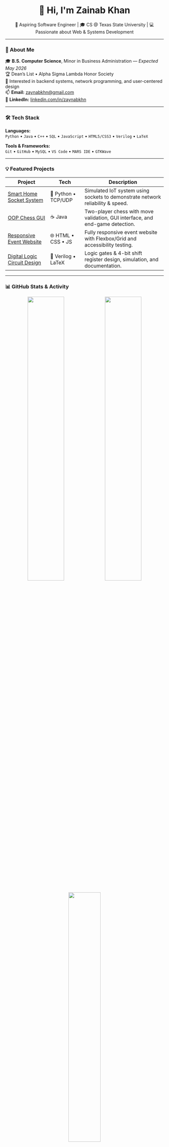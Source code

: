 <h1 align="center">👋 Hi, I'm Zainab Khan</h1>

<p align="center">
  🚀 Aspiring Software Engineer | 🎓 CS @ Texas State University | 💻 Passionate about Web & Systems Development  
</p>

---

### 📍 About Me
🎓 **B.S. Computer Science**, Minor in Business Administration — *Expected May 2026*  
🏆 Dean’s List • Alpha Sigma Lambda Honor Society  
🧩 Interested in backend systems, network programming, and user-centered design  
📫 **Email:** [zaynabkhn@gmail.com](mailto:zaynabkhn@gmail.com)  
🔗 **LinkedIn:** [linkedin.com/in/zaynabkhn](https://linkedin.com/in/zaynabkhn)

---

### 🛠️ Tech Stack

**Languages:**  
`Python` • `Java` • `C++` • `SQL` • `JavaScript` • `HTML5/CSS3` • `Verilog` • `LaTeX`

**Tools & Frameworks:**  
`Git` • `GitHub` • `MySQL` • `VS Code` • `MARS IDE` • `GTKWave`

---

### 💡 Featured Projects

| Project | Tech | Description |
|----------|------|--------------|
| [Smart Home Socket System](https://github.com/zaynabkhn/SmartHomeSocket_Zainab) | 🐍 Python • TCP/UDP | Simulated IoT system using sockets to demonstrate network reliability & speed. |
| [OOP Chess GUI](https://github.com/zaynabkhn/OOP-Chess-GUI) | ☕ Java | Two-player chess with move validation, GUI interface, and end-game detection. |
| [Responsive Event Website](https://github.com/zaynabkhn/codepath-web101-event) | 🌐 HTML • CSS • JS | Fully responsive event website with Flexbox/Grid and accessibility testing. |
| [Digital Logic Circuit Design](https://github.com/zaynabkhn/verilog-digital-design-report) | 🔧 Verilog • LaTeX | Logic gates & 4-bit shift register design, simulation, and documentation. |

---

### 📊 GitHub Stats & Activity

<p align="center">
  <img width="48%" src="https://github-readme-stats.vercel.app/api?username=zaynabkhn&show_icons=true&theme=radical&hide_border=true" />
  <img width="48%" src="https://github-readme-streak-stats.herokuapp.com?user=zaynabkhn&theme=radical&hide_border=true" />
</p>

<p align="center">
  <img width="45%" src="https://github-readme-stats.vercel.app/api/top-langs/?username=zaynabkhn&layout=compact&theme=radical&hide_border=true" />
</p>

---

### 🏅 Certifications
- CodePath **Intro to Web Development**
- SWE Collegiate Leadership Institute — *Leadership Development Program*

---

### ✨ Fun Fact
I can speak a bit of French 🇫🇷  

---

### 📫 Connect with Me

<p align="center">
  <a href="mailto:zaynabkhn@gmail.com"><img src="https://img.shields.io/badge/Email-zaynabkhn@gmail.com-c14438?style=flat&logo=gmail&logoColor=white" /></a>
  <a href="https://linkedin.com/in/zaynabkhn"><img src="https://img.shields.io/badge/LinkedIn-Zainab%20Khan-blue?style=flat&logo=linkedin&logoColor=white" /></a>
  <a href="https://github.com/zaynabkhn"><img src="https://img.shields.io/badge/GitHub-zaynabkhn-181717?style=flat&logo=github&logoColor=white" /></a>
</p>

---

<p align="center">
  <i>✨ “Code with purpose. Design with empathy.” ✨</i>
</p>
